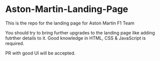 # Aston-Martin-Landing-Page
This is the repo for the landing page for Aston Martin F1 Team

You should try to bring further upgrades to the landing page like adding futrther details to it.
Good knowledge in HTML, CSS & JavaScript is required.

PR with good UI will be accepted.
